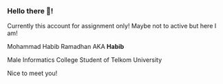 ### Hello there 👋!
Currently this account for assignment only! Maybe not to active but here I am!
</li>
Mohammad Habib Ramadhan AKA <b>Habib</b>
</li>

 Male Informatics College Student of Telkom University
</li>
Nice to meet you!
</li>

<!--
**FranNoire/FranNoire** is a ✨ _special_ ✨ repository because its `README.md` (this file) appears on your GitHub profile.

Here are some ideas to get you started:

- 🔭 I’m currently working on ...
- 🌱 I’m currently learning ...
- 👯 I’m looking to collaborate on ...
- 🤔 I’m looking for help with ...
- 💬 Ask me about ...
- 📫 How to reach me: ...
- 😄 Pronouns: ...
- ⚡ Fun fact: ...
-->
